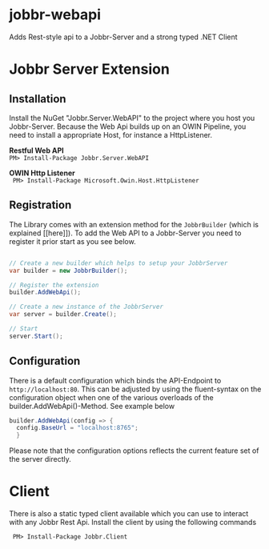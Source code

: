 # jobbr-webapi
Adds Rest-style api to a Jobbr-Server and a strong typed .NET Client

# Jobbr Server Extension
## Installation
Install the NuGet "Jobbr.Server.WebAPI" to the project where you host you Jobbr-Server. Because the Web Api builds up on an OWIN Pipeline, you need to install a appropriate Host, for instance a HttpListener.

**Restful Web API**<br/>
``
PM> Install-Package Jobbr.Server.WebAPI
``

**OWIN Http Listener**<br/>
`` 
PM> Install-Package Microsoft.Owin.Host.HttpListener
``

## Registration
The Library comes with an extension method for the `JobbrBuilder` (which is explained [[here]]). To add the Web API to a Jobbr-Server you need to register it prior start as you see below.

```c#

// Create a new builder which helps to setup your JobbrServer
var builder = new JobbrBuilder();

// Register the extension
builder.AddWebApi();

// Create a new instance of the JobbrServer
var server = builder.Create();

// Start
server.Start();
```

## Configuration
There is a default configuration which binds the API-Endpoint to `http://localhost:80`. This can be adjusted by using the fluent-syntax on the configuration object when one of the various overloads of the builder.AddWebApi()-Method. See example below

```C#
builder.AddWebApi(config => {
  config.BaseUrl = "localhost:8765";
  }
```
Please note that the configuration options reflects the current feature set of the server directly.

# Client
There is also a static typed client available which you can use to interact with any Jobbr Rest Api. Install the client by using the following commands

`` 
PM> Install-Package Jobbr.Client
``
